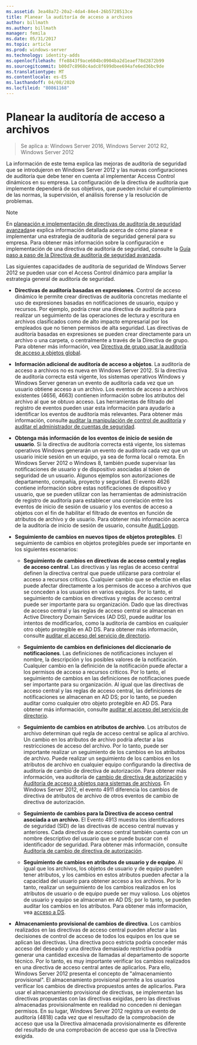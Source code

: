 ```yaml
---
ms.assetid: 3ea48a72-20a2-4da4-84e4-26b5728513ce
title: Planear la auditoría de acceso a archivos
author: billmath
ms.author: billmath
manager: femila
ms.date: 05/31/2017
ms.topic: article
ms.prod: windows-server
ms.technology: identity-adds
ms.openlocfilehash: ffe8843f9ace604bc0904ba2d1eaef78d2872b99
ms.sourcegitcommit: b00d7c8968c4adc8f699dbee694afe6ed36bc9de
ms.translationtype: MT
ms.contentlocale: es-ES
ms.lasthandoff: 04/08/2020
ms.locfileid: "80861168"
---
```

# <a name="plan-for-file-access-auditing"></a>Planear la auditoría de acceso a archivos

>Se aplica a: Windows Server 2016, Windows Server 2012 R2, Windows Server 2012

La información de este tema explica las mejoras de auditoría de seguridad que se introdujeron en Windows Server 2012 y las nuevas configuraciones de auditoría que debe tener en cuenta al implementar Access Control dinámicos en su empresa. La configuración de la directiva de auditoría que implemente dependerá de sus objetivos, que pueden incluir el cumplimiento de las normas, la supervisión, el análisis forense y la resolución de problemas.  
  
> [!NOTE]  
> En [planeación e implementación de directivas de auditoría de seguridad avanzada](https://go.microsoft.com/fwlink/?LinkID=191139)se explica información detallada acerca de cómo planear e implementar una estrategia de auditoría de seguridad general para su empresa. Para obtener más información sobre la configuración e implementación de una directiva de auditoría de seguridad, consulte la [Guía paso a paso de la Directiva de auditoría de seguridad avanzada](https://go.microsoft.com/fwlink/?LinkID=191141).  
  
Las siguientes capacidades de auditoría de seguridad de Windows Server 2012 se pueden usar con el Access Control dinámico para ampliar la estrategia general de auditoría de seguridad.  
  
-   **Directivas de auditoría basadas en expresiones**. Control de acceso dinámico le permite crear directivas de auditoría concretas mediante el uso de expresiones basadas en notificaciones de usuario, equipo y recursos. Por ejemplo, podría crear una directiva de auditoría para realizar un seguimiento de las operaciones de lectura y escritura en archivos clasificados como de alto impacto empresarial por los empleados que no tienen permisos de alta seguridad. Las directivas de auditoría basadas en expresiones se pueden crear directamente para un archivo o una carpeta, o centralmente a través de la Directiva de grupo. Para obtener más información, vea [Directiva de grupo usar la auditoría de acceso a objetos global](https://go.microsoft.com/fwlink/?LinkId=241498).  
  
-   **Información adicional de auditoría de acceso a objetos**. La auditoría de acceso a archivos no es nueva en Windows Server 2012. Si la directiva de auditoría correcta está vigente, los sistemas operativos Windows y Windows Server generan un evento de auditoría cada vez que un usuario obtiene acceso a un archivo. Los eventos de acceso a archivos existentes (4656, 4663) contienen información sobre los atributos del archivo al que se obtuvo acceso. Las herramientas de filtrado del registro de eventos pueden usar esta información para ayudarlo a identificar los eventos de auditoría más relevantes. Para obtener más información, consulte [auditar la manipulación de control de auditoría](https://technet.microsoft.com//library/dd772626(WS.10).aspx) y [auditar el administrador de cuentas de seguridad](https://go.microsoft.com/fwlink/?LinkId=241501).  
  
-   **Obtenga más información de los eventos de inicio de sesión de usuario**. Si la directiva de auditoría correcta está vigente, los sistemas operativos Windows generarán un evento de auditoría cada vez que un usuario inicie sesión en un equipo, ya sea de forma local o remota. En Windows Server 2012 o Windows 8, también puede supervisar las notificaciones de usuario y de dispositivo asociadas al token de seguridad de un usuario. Algunos ejemplos son autorizaciones de departamento, compañía, proyecto y seguridad. El evento 4626 contiene información sobre estas notificaciones de dispositivo y usuario, que se pueden utilizar con las herramientas de administración de registro de auditoría para establecer una correlación entre los eventos de inicio de sesión de usuario y los eventos de acceso a objetos con el fin de habilitar el filtrado de eventos en función de atributos de archivo y de usuario. Para obtener más información acerca de la auditoría de inicio de sesión de usuario, consulte [Audit Logon](https://go.microsoft.com/fwlink/?LinkId=241502).  
  
-   **Seguimiento de cambios en nuevos tipos de objetos protegibles**. El seguimiento de cambios en objetos protegibles puede ser importante en los siguientes escenarios:  
  
    -   **Seguimiento de cambios en directivas de acceso central y reglas de acceso central**. Las directivas y las reglas de acceso central definen la directiva central que puede utilizarse para controlar el acceso a recursos críticos. Cualquier cambio que se efectúe en ellas puede afectar directamente a los permisos de acceso a archivos que se conceden a los usuarios en varios equipos. Por lo tanto, el seguimiento de cambios en directivas y reglas de acceso central puede ser importante para su organización. Dado que las directivas de acceso central y las reglas de acceso central se almacenan en Active Directory Domain Services (AD DS), puede auditar los intentos de modificarlos, como la auditoría de cambios en cualquier otro objeto protegible en AD DS. Para obtener más información, consulte [auditar el acceso del servicio de directorio](https://technet.microsoft.com/library/dd941618(WS.10).aspx).  
  
    -   **Seguimiento de cambios en definiciones del diccionario de notificaciones**. Las definiciones de notificaciones incluyen el nombre, la descripción y los posibles valores de la notificación. Cualquier cambio en la definición de la notificación puede afectar a los permisos de acceso a recursos críticos. Por lo tanto, el seguimiento de cambios en las definiciones de notificaciones puede ser importante para su organización. Al igual que las directivas de acceso central y las reglas de acceso central, las definiciones de notificaciones se almacenan en AD DS; por lo tanto, se pueden auditar como cualquier otro objeto protegible en AD DS. Para obtener más información, consulte [auditar el acceso del servicio de directorio](https://technet.microsoft.com/library/dd941618(WS.10).aspx).  
  
    -   **Seguimiento de cambios en atributos de archivo**. Los atributos de archivo determinan qué regla de acceso central se aplica al archivo. Un cambio en los atributos de archivo podría afectar a las restricciones de acceso del archivo. Por lo tanto, puede ser importante realizar un seguimiento de los cambios en los atributos de archivo. Puede realizar un seguimiento de los cambios en los atributos de archivo en cualquier equipo configurando la directiva de auditoría de cambio de directiva de autorización. Para obtener más información, vea auditoría de [cambio de directiva de autorización](https://go.microsoft.com/fwlink/?LinkId=241504) y [Auditoría de acceso a objetos para sistemas de archivos](https://go.microsoft.com/fwlink/?LinkId=241505). En Windows Server 2012, el evento 4911 diferencia los cambios de directiva de atributos de archivo de otros eventos de cambio de directiva de autorización.  
  
    -   **Seguimiento de cambios para la Directiva de acceso central asociada a un archivo.** El Evento 4913 muestra los identificadores de seguridad (SID) de las directivas de acceso central nuevas y anteriores. Cada directiva de acceso central también cuenta con un nombre descriptivo del usuario que se puede buscar con el identificador de seguridad. Para obtener más información, consulte [Auditoría de cambio de directiva de autorización](https://go.microsoft.com/fwlink/?LinkId=241504).  
  
    -   **Seguimiento de cambios en atributos de usuario y de equipo**. Al igual que los archivos, los objetos de usuario y de equipo pueden tener atributos, y los cambios en estos atributos pueden afectar a la capacidad del usuario para obtener acceso a los archivos. Por lo tanto, realizar un seguimiento de los cambios realizados en los atributos de usuario o de equipo puede ser muy valioso. Los objetos de usuario y equipo se almacenan en AD DS; por lo tanto, se pueden auditar los cambios en los atributos. Para obtener más información, vea [acceso a DS](https://go.microsoft.com/fwlink/?LinkId=241508).  
  
-   **Almacenamiento provisional de cambios de directiva**. Los cambios realizados en las directivas de acceso central pueden afectar a las decisiones de control de acceso de todos los equipos en los que se aplican las directivas. Una directiva poco estricta podría conceder más acceso del deseado y una directiva demasiado restrictiva podría generar una cantidad excesiva de llamadas al departamento de soporte técnico. Por lo tanto, es muy importante verificar los cambios realizados en una directiva de acceso central antes de aplicarlos. Para ello, Windows Server 2012 presenta el concepto de "almacenamiento provisional". El almacenamiento provisional permite a los usuarios verificar los cambios de directiva propuestos antes de aplicarlos. Para usar el almacenamiento provisional de directivas, se implementan las directivas propuestas con las directivas exigidas, pero las directivas almacenadas provisionalmente en realidad no conceden ni deniegan permisos. En su lugar, Windows Server 2012 registra un evento de auditoría (4818) cada vez que el resultado de la comprobación de acceso que usa la Directiva almacenada provisionalmente es diferente del resultado de una comprobación de acceso que usa la Directiva exigida.  
  


